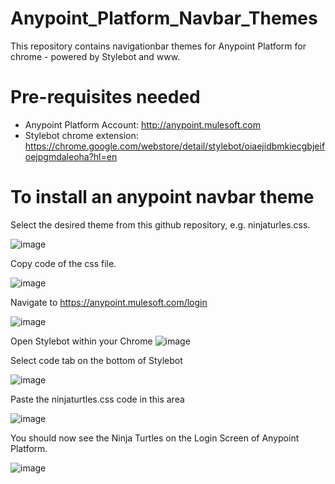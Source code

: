 # Anypoint_Platform_Navbar_Themes
This repository contains navigationbar themes for Anypoint Platform for chrome - powered by Stylebot and www.

# Pre-requisites needed
- Anypoint Platform Account: http://anypoint.mulesoft.com
- Stylebot chrome extension: https://chrome.google.com/webstore/detail/stylebot/oiaejidbmkiecgbjeifoejpgmdaleoha?hl=en

# To install an anypoint navbar theme
Select the desired theme from this github repository, e.g. ninjaturles.css. 

![image](https://user-images.githubusercontent.com/86777111/137298072-818d18fc-3c18-46f3-b089-d4e021c1e4c4.png)


Copy code of the css file.

![image](https://user-images.githubusercontent.com/86777111/137298239-0203f1f7-c1fb-47e0-882f-7f2f17e8517f.png)


Navigate to https://anypoint.mulesoft.com/login

![image](https://user-images.githubusercontent.com/86777111/137298561-30d96652-5dd0-469e-a447-7f345fb1bebe.png)


Open Stylebot within your Chrome
![image](https://user-images.githubusercontent.com/86777111/137298828-4fcd39f3-f148-422d-8086-229039d1215a.png)


Select code tab on the bottom of Stylebot

![image](https://user-images.githubusercontent.com/86777111/137298992-9f870b24-e9d9-45de-ae91-89dc725f7da1.png)


Paste the ninjaturtles.css code in this area

![image](https://user-images.githubusercontent.com/86777111/137299166-8b7b5eae-9e05-4e89-a34a-47a8d2476fab.png)


You should now see the Ninja Turtles on the Login Screen of Anypoint Platform.

![image](https://user-images.githubusercontent.com/86777111/137299277-2b7757c4-de15-4aaa-b55b-d3bf5059a6c2.png)

